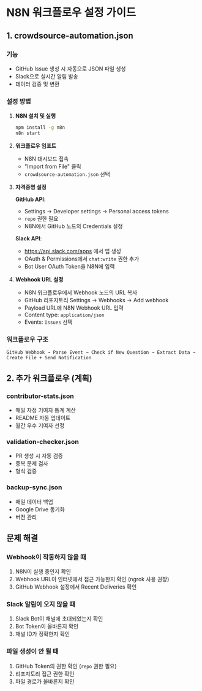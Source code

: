 # N8N 워크플로우 설정 가이드

## 1. crowdsource-automation.json

### 기능
- GitHub Issue 생성 시 자동으로 JSON 파일 생성
- Slack으로 실시간 알림 발송
- 데이터 검증 및 변환

### 설정 방법

1. **N8N 설치 및 실행**
   ```bash
   npm install -g n8n
   n8n start
   ```

2. **워크플로우 임포트**
   - N8N 대시보드 접속
   - "Import from File" 클릭
   - `crowdsource-automation.json` 선택

3. **자격증명 설정**
   
   **GitHub API**:
   - Settings → Developer settings → Personal access tokens
   - `repo` 권한 필요
   - N8N에서 GitHub 노드의 Credentials 설정

   **Slack API**:
   - https://api.slack.com/apps 에서 앱 생성
   - OAuth & Permissions에서 `chat:write` 권한 추가
   - Bot User OAuth Token을 N8N에 입력

4. **Webhook URL 설정**
   - N8N 워크플로우에서 Webhook 노드의 URL 복사
   - GitHub 리포지토리 Settings → Webhooks → Add webhook
   - Payload URL에 N8N Webhook URL 입력
   - Content type: `application/json`
   - Events: `Issues` 선택

### 워크플로우 구조

```
GitHub Webhook → Parse Event → Check if New Question → Extract Data → Create File + Send Notification
```

## 2. 추가 워크플로우 (계획)

### contributor-stats.json
- 매일 자정 기여자 통계 계산
- README 자동 업데이트
- 월간 우수 기여자 선정

### validation-checker.json
- PR 생성 시 자동 검증
- 중복 문제 검사
- 형식 검증

### backup-sync.json
- 매일 데이터 백업
- Google Drive 동기화
- 버전 관리

## 문제 해결

### Webhook이 작동하지 않을 때
1. N8N이 실행 중인지 확인
2. Webhook URL이 인터넷에서 접근 가능한지 확인 (ngrok 사용 권장)
3. GitHub Webhook 설정에서 Recent Deliveries 확인

### Slack 알림이 오지 않을 때
1. Slack Bot이 채널에 초대되었는지 확인
2. Bot Token이 올바른지 확인
3. 채널 ID가 정확한지 확인

### 파일 생성이 안 될 때
1. GitHub Token의 권한 확인 (`repo` 권한 필요)
2. 리포지토리 접근 권한 확인
3. 파일 경로가 올바른지 확인